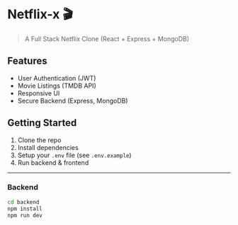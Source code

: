 # Netflix-x 🎬

> A Full Stack Netflix Clone (React + Express + MongoDB)

## Features
- User Authentication (JWT)
- Movie Listings (TMDB API)
- Responsive UI
- Secure Backend (Express, MongoDB)

## Getting Started

1. Clone the repo
2. Install dependencies
3. Setup your `.env` file (see `.env.example`)
4. Run backend & frontend

---

### Backend

```bash
cd backend
npm install
npm run dev
